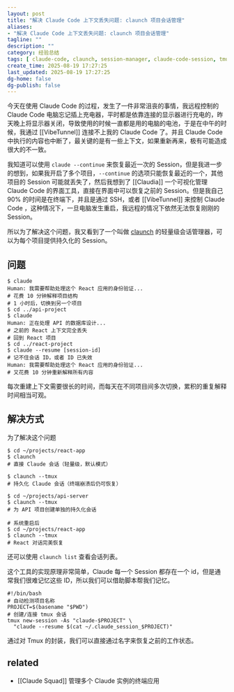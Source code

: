 ```yaml
---
layout: post
title: "解决 Claude Code 上下文丢失问题: claunch 项目会话管理"
aliases:
- "解决 Claude Code 上下文丢失问题: claunch 项目会话管理"
tagline: ""
description: ""
category: 经验总结
tags: [ claude-code, claunch, session-manager, claude-code-session, tmux, ]
create_time: 2025-08-19 17:27:25
last_updated: 2025-08-19 17:27:25
dg-home: false
dg-publish: false
---
```


今天在使用 Claude Code 的过程，发生了一件非常沮丧的事情，我远程控制的 Claude Code 电脑忘记插上充电器，平时都是依靠连接的显示器进行充电的，昨天晚上将显示器关闭，导致使用的时候一直都是用的电脑的电池，于是在中午的时候，我通过 [[VibeTunnel]] 连接不上我的 Claude Code 了。并且 Claude Code 中执行的内容也中断了，最关键的是有一些上下文，如果重新再来，极有可能造成很大的不一致。

我知道可以使用 `claude --continue` 来恢复最近一次的 Session，但是我进一步的想到，如果我开启了多个项目，`--continue` 的选项只能恢复最近的一个，其他项目的 Session 可能就丢失了，然后我想到了 [[Claudia]] 一个可视化管理 Claude Code 的界面工具，直接在界面中可以恢复之前的 Session。但是我自己 90% 的时间是在终端下，并且是通过 SSH，或者 [[VibeTunnel]] 来控制 Claude Code ，这种情况下，一旦电脑发生重启，我远程的情况下依然无法恢复刚刚的 Session。

所以为了解决这个问题，我又看到了一个叫做 [claunch](https://github.com/0xkaz/claunch) 的轻量级会话管理器，可以为每个项目提供持久化的 Session。

## 问题

```
$ claude
Human: 我需要帮助处理这个 React 应用的身份验证...
# 花费 10 分钟解释项目结构
# 1 小时后，切换到另一个项目
$ cd ../api-project
$ claude
Human: 正在处理 API 的数据库设计...
# 之前的 React 上下文完全丢失
# 回到 React 项目
$ cd ../react-project
$ claude --resume [session-id]
# 记不住会话 ID，或者 ID 已失效
Human: 我需要帮助处理这个 React 应用的身份验证...
# 又花费 10 分钟重新解释所有内容
```

每次重建上下文需要很长的时间，而每天在不同项目间多次切换，累积的重复解释时间相当可观。

## 解决方式

为了解决这个问题

```
$ cd ~/projects/react-app
$ claunch
# 直接 Claude 会话（轻量级，默认模式）

$ claunch --tmux
# 持久化 Claude 会话（终端崩溃后仍可恢复）

$ cd ~/projects/api-server
$ claunch --tmux
# 为 API 项目创建单独的持久化会话

# 系统重启后
$ cd ~/projects/react-app
$ claunch --tmux
# React 对话完美恢复
```

还可以使用 `claunch list` 查看会话列表。

这个工具的实现原理非常简单，Claude 每一个 Session 都存在一个 id，但是通常我们很难记忆这些 ID，所以我们可以借助脚本帮我们记忆。

```
#!/bin/bash
# 自动检测项目名称
PROJECT=$(basename "$PWD")
# 创建/连接 tmux 会话
tmux new-session -As "claude-$PROJECT" \
  "claude --resume $(cat ~/.claude_session_$PROJECT)"
```

通过对 Tmux 的封装，我们可以直接通过名字来恢复之前的工作状态。

## related

- [[Claude Squad]] 管理多个 Claude 实例的终端应用

